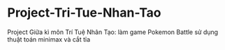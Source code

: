 # Project-Tri-Tue-Nhan-Tao
Project Giữa kì môn Trí Tuệ Nhân Tạo: làm game Pokemon Battle sử dụng thuật toán minimax và cắt tỉa
